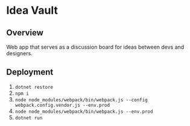 # Idea Vault

## Overview
Web app that serves as a discussion board for ideas between devs and designers.

## Deployment

1. ```dotnet restore```
1. ```npm i```
1. ```node node_modules/webpack/bin/webpack.js --config webpack.config.vendor.js --env.prod```
1. ```node node_modules/webpack/bin/webpack.js --env.prod```
1. ```dotnet run```